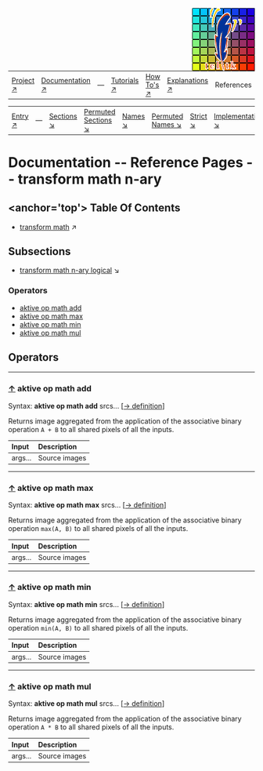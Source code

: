 <img src='../assets/aktive-logo-128.png' style='float:right;'>

||||||||
|---|---|---|---|---|---|---|
|[Project ↗](../../README.md)|[Documentation ↗](../index.md)|&mdash;|[Tutorials ↗](../tutorials.md)|[How To's ↗](../howtos.md)|[Explanations ↗](../explanations.md)|References|

|||||||||
|---|---|---|---|---|---|---|---|
|[Entry ↗](index.md)|&mdash;|[Sections ↘](bysection.md)|[Permuted Sections ↘](bypsection.md)|[Names ↘](byname.md)|[Permuted Names ↘](bypname.md)|[Strict ↘](strict.md)|[Implementations ↘](bylang.md)|

# Documentation -- Reference Pages -- transform math n-ary

## <anchor='top'> Table Of Contents

  - [transform math](transform_math.md) ↗


## Subsections


 - [transform math n-ary logical](transform_math_nary_logical.md) ↘

### Operators

 - [aktive op math add](#op_math_add)
 - [aktive op math max](#op_math_max)
 - [aktive op math min](#op_math_min)
 - [aktive op math mul](#op_math_mul)

## Operators

---
### [↑](#top) <a name='op_math_add'></a> aktive op math add

Syntax: __aktive op math add__ srcs... [[→ definition](../../../../file?ci=trunk&ln=106&name=etc/transformer/math/binary.tcl)]

Returns image aggregated from the application of the associative binary operation `A + B` to all shared pixels of all the inputs.

|Input|Description|
|:---|:---|
|args...|Source images|

---
### [↑](#top) <a name='op_math_max'></a> aktive op math max

Syntax: __aktive op math max__ srcs... [[→ definition](../../../../file?ci=trunk&ln=106&name=etc/transformer/math/binary.tcl)]

Returns image aggregated from the application of the associative binary operation `max(A, B)` to all shared pixels of all the inputs.

|Input|Description|
|:---|:---|
|args...|Source images|

---
### [↑](#top) <a name='op_math_min'></a> aktive op math min

Syntax: __aktive op math min__ srcs... [[→ definition](../../../../file?ci=trunk&ln=106&name=etc/transformer/math/binary.tcl)]

Returns image aggregated from the application of the associative binary operation `min(A, B)` to all shared pixels of all the inputs.

|Input|Description|
|:---|:---|
|args...|Source images|

---
### [↑](#top) <a name='op_math_mul'></a> aktive op math mul

Syntax: __aktive op math mul__ srcs... [[→ definition](../../../../file?ci=trunk&ln=106&name=etc/transformer/math/binary.tcl)]

Returns image aggregated from the application of the associative binary operation `A * B` to all shared pixels of all the inputs.

|Input|Description|
|:---|:---|
|args...|Source images|

